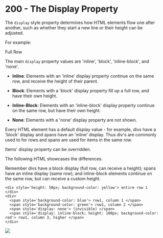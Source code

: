 # 200 - The Display Property 

The `display` style property determines how HTML elements flow one after another, such as whether they start a new line or their height can be adjusted. 

For example:

<div style='display: block'> Full Row </div>

The main `display` property values are 'inline', 'block', 'inline-block', and 'none'.

* **Inline**: Elements with an 'inline' display property continue on the same row, and receive the height of their parent. 

* **Block**: Elements with a 'block' display property fill up a full row, and have their own height.

* **Inline-Block**: Elements with an 'inline-block' display property continue on the same row, but have their own height.

* **None**: Elements with a 'none' display property are not shown.

Every HTML element has a default display value - for example, divs have a 'block' display and spans have an 'inline' display. Thus div's are commonly used to for rows and spans are used for items in the same row.

Items' display property can be overridden.

The following HTML showcases the differences. 

Remember divs have a block display (full row, can receive a height); spans have an inline display (same row); and inline-block elements continue on the same row, but can receive a custom height. 

    <div style='height: 50px; background-color: yellow'> entire row 1 </div>
    <div> 
      <span style='background-color: blue'> row1, column 1 </span>        
      <span style='background-color: green'> row1, column 2 </span>
      <span style='display: none'> (invisible) </span>  
      <span style='display: inline-block; height: 100px; background-color: red'> row1, column 3, higher </span>
    </div>

<img src='http://i.imgur.com/9UbeJsD.png'>

